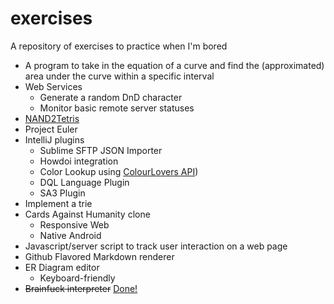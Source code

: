exercises
=========

A repository of exercises to practice when I'm bored

* A program to take in the equation of a curve and find the (approximated) area under the curve within a specific interval
* Web Services
  * Generate a random DnD character
  * Monitor basic remote server statuses
* [NAND2Tetris](http://www.nand2tetris.org)
* Project Euler
* IntelliJ plugins
  * Sublime SFTP JSON Importer
  * Howdoi integration
  * Color Lookup using [ColourLovers API](http://www.colourlovers.com/api))
  * DQL Language Plugin
  * SA3 Plugin
* Implement a trie
* Cards Against Humanity clone
  * Responsive Web
  * Native Android
* Javascript/server script to track user interaction on a web page
* Github Flavored Markdown renderer
* ER Diagram editor
  * Keyboard-friendly
* ~~Brainfuck interpreter~~ [Done!](https://www.github.com/Deathnerd/pyfck)
